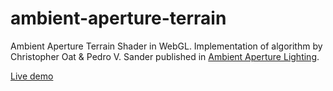 # ambient-aperture-terrain
Ambient Aperture Terrain Shader in WebGL. Implementation of algorithm by Christopher Oat & Pedro V. Sander published in [Ambient Aperture Lighting](https://www.cse.ust.hk/~psander/docs/aperture.pdf).

[Live demo](http://data-ux.github.io/ambient-aperture-terrain/)

